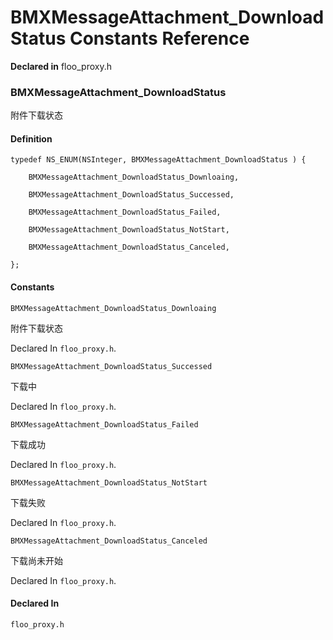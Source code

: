 # BMXMessageAttachment_DownloadStatus Constants Reference

  **Declared in** floo_proxy.h  

### BMXMessageAttachment_DownloadStatus

附件下载状态

#### Definition
    typedef NS_ENUM(NSInteger, BMXMessageAttachment_DownloadStatus ) {   
        
        BMXMessageAttachment_DownloadStatus_Downloaing,
        
        BMXMessageAttachment_DownloadStatus_Successed,
        
        BMXMessageAttachment_DownloadStatus_Failed,
        
        BMXMessageAttachment_DownloadStatus_NotStart,
        
        BMXMessageAttachment_DownloadStatus_Canceled,
        
    };

#### Constants

<a name="" title="BMXMessageAttachment_DownloadStatus_Downloaing"></a><code>BMXMessageAttachment_DownloadStatus_Downloaing</code>

附件下载状态

   Declared In `floo_proxy.h`.

<a name="" title="BMXMessageAttachment_DownloadStatus_Successed"></a><code>BMXMessageAttachment_DownloadStatus_Successed</code>

下载中

   Declared In `floo_proxy.h`.

<a name="" title="BMXMessageAttachment_DownloadStatus_Failed"></a><code>BMXMessageAttachment_DownloadStatus_Failed</code>

下载成功

   Declared In `floo_proxy.h`.

<a name="" title="BMXMessageAttachment_DownloadStatus_NotStart"></a><code>BMXMessageAttachment_DownloadStatus_NotStart</code>

下载失败

   Declared In `floo_proxy.h`.

<a name="" title="BMXMessageAttachment_DownloadStatus_Canceled"></a><code>BMXMessageAttachment_DownloadStatus_Canceled</code>

下载尚未开始

   Declared In `floo_proxy.h`.

#### Declared In
`floo_proxy.h`

